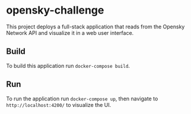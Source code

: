 # opensky-challenge

This project deploys a full-stack application that reads from the Opensky Network API and visualize it in a web user interface.

## Build

To build this application run `docker-compose build`.

## Run

To run the application run `docker-compose up`, then navigate to `http://localhost:4200/` to visualize the UI.



